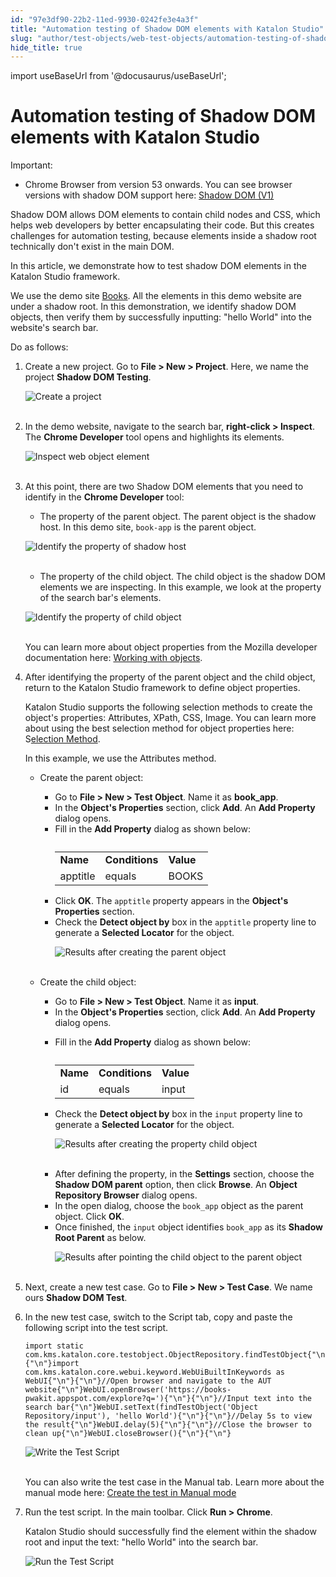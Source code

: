 ```yaml
---
id: "97e3df90-22b2-11ed-9930-0242fe3e4a3f"
title: "Automation testing of Shadow DOM elements with Katalon Studio"
slug: "author/test-objects/web-test-objects/automation-testing-of-shadow-dom-elements-with-katalon-studio"
hide_title: true
---
```

import useBaseUrl from '@docusaurus/useBaseUrl';


# <a id="id" class="anchor_top_offset"/><a id="ariaid-title1" class="anchor_top_offset"/>Automation testing of Shadow DOM elements with Katalon Studio

<div xmlns="http://www.w3.org/1999/xhtml" className="note important note_important"><span className="note__title">Important:</span> 
  <ul className="ul"><li className="li">Chrome Browser from version 53 onwards. You can see browser versions with shadow DOM support here: <a className="xref j-external-link" href="https://caniuse.com/shadowdomv1" target="_blank">Shadow DOM (V1)</a>
    </li></ul>
</div>
<p xmlns="http://www.w3.org/1999/xhtml" className="p">Shadow DOM allows DOM elements to contain child nodes and CSS, which helps web developers by better encapsulating their code. But this creates challenges for automation testing, because elements inside a shadow root technically don't exist in the main DOM.</p> 
<p xmlns="http://www.w3.org/1999/xhtml" className="p">In this article, we demonstrate how to test shadow DOM elements in the Katalon Studio framework.</p> 
<p xmlns="http://www.w3.org/1999/xhtml" className="p">We use the demo site <a className="xref j-external-link" href="https://books-pwakit.appspot.com/explore?q=" target="_blank">Books</a>. All the elements in this demo website are under a shadow root. In this demonstration, we identify shadow DOM objects, then verify them by successfully inputting: "hello World" into the website's search bar.</p> 
<p xmlns="http://www.w3.org/1999/xhtml" className="p">Do as follows:</p> 
<ol xmlns="http://www.w3.org/1999/xhtml" className="ol"><li className="li">     <p className="p">Create a new project. Go to <strong className="ph b">File &gt; New &gt; Project</strong>. Here, we name the project <strong className="ph b">Shadow DOM Testing</strong>.</p>     <p className="p"> <img className="image" src={useBaseUrl("https://github.com/katalon-studio/docs-images/raw/339de0f5ad5bce4f4dc1d8d7ef8f0ea6b5d0780a/katalon-studio/tutorials/shadow_dom_elements_testing/Katalon-DOM-testing.png")} width={500} alt="Create a project" /><br /><br />     </p>   </li><li className="li">     <p className="p">In the demo website, navigate to the search bar, <strong className="ph b">right-click &gt; Inspect</strong>. The <strong className="ph b">Chrome Developer</strong> tool opens and highlights its elements.</p>     <p className="p"> <img className="image" src={useBaseUrl("https://github.com/katalon-studio/docs-images/raw/master/katalon-studio/tutorials/shadow_dom_elements_testing/KS-DOM-Inspect-web-object%20element%20.png")} width={650} alt="Inspect web object element" /><br /><br />     </p>   </li><li className="li">     <p className="p">At this point, there are two Shadow DOM elements that you need to identify in the <strong className="ph b">Chrome Developer</strong> tool:</p>     <ul className="ul"><li className="li">The property of the parent object. The parent object is the shadow host. In this demo site, <code className="ph codeph">book-app</code> is the parent object.</li></ul>     <p className="p"> <img className="image" src={useBaseUrl("https://github.com/katalon-studio/docs-images/raw/59a8792abbe002830ddd808284c7a51a43fb5acb/katalon-studio/tutorials/shadow_dom_elements_testing/KS-DOM-Property-of-shadow-host.png")} width={650} alt="Identify the property of shadow host" /><br /><br />     </p>     <ul className="ul"><li className="li">The property of the child object. The child object is the shadow DOM elements we are inspecting. In this example, we look at the property of the search bar's elements.</li></ul>     <p className="p"> <img className="image" src={useBaseUrl("https://github.com/katalon-studio/docs-images/raw/master/katalon-studio/tutorials/shadow_dom_elements_testing/KS-DOM-Property-of-shadow-DOM-elements.png")} width={650} alt="Identify the property of child object" /><br /><br />     </p>     <p className="p">You can learn more about object properties from the Mozilla developer documentation here: <a className="xref j-external-link" href="https://developer.mozilla.org/en-US/docs/Web/JavaScript/Guide/Working_with_Objects" target="_blank">Working with objects</a>.</p>   </li><li className="li">     <p className="p">After identifying the property of the parent object and the child object, return to the Katalon Studio framework to define object properties.</p>     <p className="p">Katalon Studio supports the following selection methods to create the object's properties: Attributes, XPath, CSS, Image. You can learn more about using the best selection method for object properties here: S<a className="xref" href="/author/test-objects/web-test-objects/selection-methods-for-web-tests-in-katalon-studio#id_1">election Method</a>.</p>     <p className="p">In this example, we use the Attributes method. </p>     <div className="p">       <ul className="ul"><li className="li">           <p className="p">Create the parent object:</p>           <ul className="ul"><li className="li">Go to <strong className="ph b">File &gt; New &gt; Test Object</strong>. Name it as <strong className="ph b">book_app</strong>.</li><li className="li">In the <strong className="ph b">Object's Properties</strong> section, click <strong className="ph b">Add</strong>. An <strong className="ph b">Add Property</strong> dialog opens.</li><li className="li">Fill in the <strong className="ph b">Add Property</strong> dialog as shown below: <table className="table"><caption /><tbody className="tbody"><tr className><td className="entry"> <strong className="ph b">Name</strong>                     </td><td className="entry"> <strong className="ph b">Conditions</strong>                     </td><td className="entry"> <strong className="ph b">Value</strong>                     </td></tr><tr className><td className="entry">apptitle</td><td className="entry">equals</td><td className="entry">BOOKS</td></tr></tbody></table>             </li><li className="li">Click <strong className="ph b">OK</strong>. The <code className="ph codeph">apptitle</code> property appears in the <strong className="ph b">Object's Properties</strong> section.</li><li className="li">Check the <strong className="ph b">Detect object by</strong> box in the <code className="ph codeph">apptitle</code> property line to generate a <strong className="ph b">Selected Locator</strong> for the object. <p className="p"> <img className="image" src={useBaseUrl("https://github.com/katalon-studio/docs-images/raw/master/katalon-studio/tutorials/shadow_dom_elements_testing/KS-DOM-Results-after-creating-the-parent-objects.png")} width={650} alt="Results after creating the parent object" /><br /><br />               </p></li></ul>         </li><li className="li">           <p className="p">Create the child object:</p>           <ul className="ul"><li className="li">Go to <strong className="ph b">File &gt; New &gt; Test Object</strong>. Name it as <strong className="ph b">input</strong>.</li><li className="li">In the <strong className="ph b">Object's Properties</strong> section, click <strong className="ph b">Add</strong>. An <strong className="ph b">Add Property</strong> dialog opens.</li><li className="li">               <p className="p">Fill in the <strong className="ph b">Add Property</strong> dialog as shown below:</p>               <table className="table"><caption /><tbody className="tbody"><tr className><td className="entry"> <strong className="ph b">Name</strong>                     </td><td className="entry"> <strong className="ph b">Conditions</strong>                     </td><td className="entry"> <strong className="ph b">Value</strong>                     </td></tr><tr className><td className="entry">id</td><td className="entry">equals</td><td className="entry">input</td></tr></tbody></table>             </li><li className="li">               <p className="p">Check the <strong className="ph b">Detect object by</strong> box in the <code className="ph codeph">input</code> property line to generate a <strong className="ph b">Selected Locator</strong> for the object.</p>               <p className="p"> <img className="image" src={useBaseUrl("https://github.com/katalon-studio/docs-images/raw/master/katalon-studio/tutorials/shadow_dom_elements_testing/KS-DOM-after-creating-the-property-of-child-object.png")} width={650} alt="Results after creating the property child object" /><br /><br />               </p>             </li></ul>           <ul className="ul"><li className="li">After defining the property, in the <strong className="ph b">Settings</strong> section, choose the <strong className="ph b">Shadow DOM parent</strong> option, then click <strong className="ph b">Browse</strong>. An <strong className="ph b">Object Repository Browser</strong> dialog opens.</li><li className="li">In the open dialog, choose the <code className="ph codeph">book_app</code> object as the parent object. Click <strong className="ph b">OK</strong>.</li><li className="li">Once finished, the <code className="ph codeph">input</code> object identifies <code className="ph codeph">book_app</code> as its <strong className="ph b">Shadow Root Parent</strong> as below. <p className="p"> <img className="image" src={useBaseUrl("https://github.com/katalon-studio/docs-images/raw/master/katalon-studio/tutorials/shadow_dom_elements_testing/KS-DOM-after-defining-parent-object-for-the-child-object.png")} width={650} alt="Results after pointing the child object to the parent object" /><br /><br />               </p></li></ul>         </li></ul>     </div>   </li><li className="li">     <p className="p">Next, create a new test case. Go to <strong className="ph b">File &gt; New &gt; Test Case</strong>. We name ours <strong className="ph b">Shadow DOM Test</strong>.</p>   </li><li className="li">     <p className="p">In the new test case, switch to the Script tab, copy and paste the following script into the test script.</p>     <pre className="pre codeblock"><code>import static com.kms.katalon.core.testobject.ObjectRepository.findTestObject{"\n"}{"\n"}import com.kms.katalon.core.webui.keyword.WebUiBuiltInKeywords as WebUI{"\n"}{"\n"}//Open browser and navigate to the AUT website{"\n"}WebUI.openBrowser('https://books-pwakit.appspot.com/explore?q='){"\n"}{"\n"}//Input text into the search bar{"\n"}WebUI.setText(findTestObject('Object Repository/input'), 'hello World'){"\n"}{"\n"}//Delay 5s to view the result{"\n"}WebUI.delay(5){"\n"}{"\n"}//Close the browser to clean up{"\n"}WebUI.closeBrowser(){"\n"}{"\n"}</code></pre>     <p className="p"> <img className="image" src={useBaseUrl("https://github.com/katalon-studio/docs-images/raw/master/katalon-studio/tutorials/shadow_dom_elements_testing/KS-DOM-final-test-script.png")} width={500} alt="Write the Test Script" /><br /><br />     </p>     <p className="p">You can also write the test case in the Manual tab. Learn more about the manual mode here: <a className="xref" href="/author/create-test-cases/generate-test-steps-in-katalon-studio-manual-view">Create the test in Manual mode</a>     </p>   </li><li className="li">     <p className="p">Run the test script. In the main toolbar. Click <strong className="ph b">Run &gt; Chrome</strong>.</p>     <p className="p">Katalon Studio should successfully find the element within the shadow root and input the text: "hello World" into the search bar.</p>     <p className="p"> <img className="image" src={useBaseUrl("https://github.com/katalon-studio/docs-images/raw/master/katalon-studio/tutorials/shadow_dom_elements_testing/KS-DOM-final-results-after-running-the-test.png")} width={650} alt="Run the Test Script" /><br /><br />     </p>   </li></ol> 
